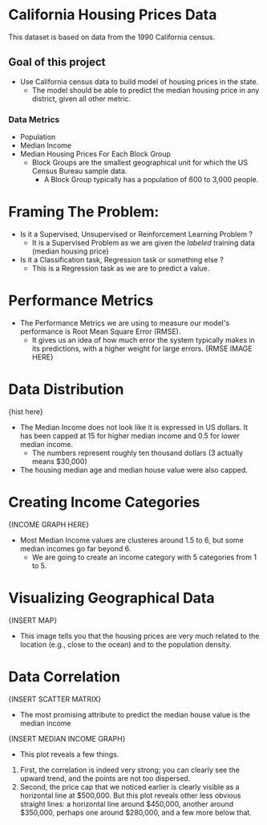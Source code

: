 
# California Housing Prices Data

This dataset is based on data from the 1990 California census.

## Goal of this project
* Use California census data to build model of housing prices in the state.
    * The model should be able to predict the median housing price in any district, given all other metric.
    
### Data Metrics
* Population
* Median Income
* Median Housing Prices For Each Block Group
    * Block Groups are the smallest geographical unit for which the US Census Bureau sample data.
        * A Block Group typically has a population of 600 to 3,000 people.

# Framing The Problem:
* Is it  a Supervised, Unsupervised or Reinforcement Learning Problem ?
    * It is a Supervised Problem as we are given the *labeled* training data (median housing price)
* Is it a Classification task, Regression task or something else ?
    * This is a Regression task as we are to predict  a value.

# Performance Metrics
* The Performance Metrics we are using to measure our model's performance is Root Mean Square Error (RMSE). 
   * It gives us an idea of how much error the system typically makes in its predictions, with a higher weight for large errors. 
{RMSE IMAGE HERE}

# Data Distribution
{hist  here}
* The Median Income does not look like it is expressed in US dollars. It has been capped at 15 for higher median income and 0.5 for lower median income.
    * The numbers represent roughly ten thousand dollars (3 actually means $30,000)
* The housing median age and median house value were also capped.

# Creating Income Categories
{INCOME GRAPH HERE}
* Most Median Income values are clusteres around 1.5 to 6, but some median incomes go far beyond 6. 
    * We are going to create an income category with 5 categories from 1 to 5.


# Visualizing Geographical Data
{INSERT MAP}
* This image tells you that the housing prices are very much related to the location (e.g., close to the ocean) and to the population density.

# Data Correlation
{INSERT SCATTER MATRIX}
* The most  promising attribute to predict the median house value is the median income

{INSERT MEDIAN INCOME GRAPH}
* This plot reveals a few things. 
1. First, the correlation is indeed very strong; you can clearly see the upward trend, and the points are not too dispersed. 
2. Second, the price cap that we noticed earlier is clearly visible as a horizontal line at $500,000. But this plot reveals other less obvious straight lines: a horizontal line around $450,000, another around $350,000, perhaps one around $280,000, and a few more below that.